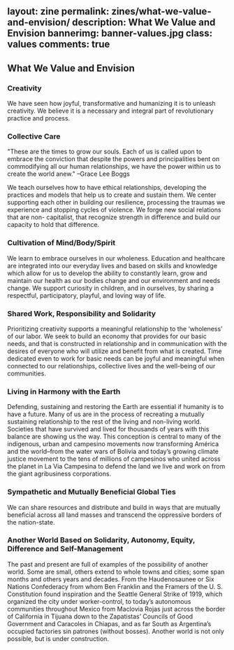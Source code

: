 layout: zine
permalink: zines/what-we-value-and-envision/
description: What We Value and Envision
bannerimg: banner-values.jpg
class: values
comments: true
---

<h2>What We Value and Envision</h2>

<h3>Creativity</h3>

We have seen how joyful, transformative and humanizing it is to unleash creativity. We believe it is a necessary and integral part of revolutionary practice and process.

<h3>Collective Care</h3>

"These are the times to grow our souls. Each of us is called upon to embrace the conviction that despite the powers and principalities bent on commodifying all our human relationships, we have the power within us to create the world anew."
–Grace Lee Boggs

We teach ourselves how to have ethical relationships, developing the practices and models that help us to create and sustain them. We center supporting each other in building our resilience, processing the traumas we experience and stopping cycles of violence. We forge new social relations that are non- capitalist, that recognize strength in difference and build our capacity to hold that difference.

<h3>Cultivation of Mind/Body/Spirit</h3>

We learn to embrace ourselves in our wholeness. Education and healthcare are integrated into our everyday lives and based on skills and knowledge which allow for us to develop the ability to constantly learn, grow and maintain our health as our bodies change and our environment and needs change. We support curiosity in children, and in ourselves, by sharing a respectful, participatory, playful, and loving way of life.

<h3>Shared Work, Responsibility and Solidarity</h3>

Prioritizing creativity supports a meaningful relationship to the ‘wholeness’ of our labor. We seek to build an economy that provides for our basic needs, and that is constructed in relationship and in communication with the desires of everyone who will utilize and benefit from what is created. Time dedicated even to work for basic needs can be joyful and meaningful when connected to our relationships, collective lives and the well-being of our communities.

<h3>Living in Harmony with the Earth</h3>

Defending, sustaining and restoring the Earth are essential if humanity is to have a future. Many of us are in the process of recreating a mutually sustaining relationship to the rest of the living and non-living world. Societies that have survived and lived for thousands of years with this balance are showing us the way. This conception is central to many of the indigenous, urban and campesino movements now transforming América and the world–from the water wars of Bolivia and today’s growing climate justice movement to the tens of millions of campesinos who united across the planet in La Via Campesina to defend the land we live and work on from the giant agribusiness corporations.

<h3>Sympathetic and Mutually Beneficial Global Ties</h3>

We can share resources and distribute and build in ways that are mutually beneficial across all land masses and transcend the oppressive borders of the nation-state.

<h3>Another World Based on Solidarity, Autonomy, Equity, Difference and Self-Management</h3>

The past and present are full of examples of the possibility of another world. Some are small, others extend to whole towns and cities; some span months and others years and decades. From the Haudenosaunee or Six Nations Confederacy from whom Ben Franklin and the Framers of the U. S. Constitution found inspiration and the Seattle General Strike of 1919, which organized the city under worker-control, to today’s autonomous communities throughout Mexico from Maclovia Rojas just across the border of California in Tijuana down to the Zapatistas’ Councils of Good Government and Caracoles in Chiapas, and as far South as Argentina’s occupied factories sin patrones (without bosses). Another world is not only possible, but is under construction.
